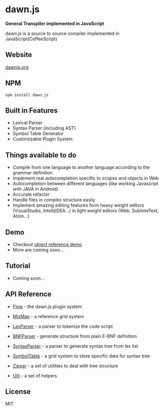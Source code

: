 # dawn.js

**General Transpiler implemented in JavaScript**

dawn.js is a source to source compiler implemented in JavaScript(CoffeeScript)

## Website
[dawnjs.org](http://dawnjs.org)

## NPM
```
npm install dawn.js
```

## Built in Features

* Lexical Parser
* Syntax Parser (including AST)
* Symbol Table Generator
* Customizable Plugin System

## Things available to do

* Compile from one language to another language according to the grammar definition
* Implement real autocompletion specific to scopes and objects in Web
* Autocompletion between different languages (like working Javascript with JAVA in Android)
* Accurate refactor
* Handle files in complex structure easily
* Implement amazing editing features form heavy weight editors (VisualStudio, IntellijIDEA...) in light weight editors (Web, SublimeText, Atom...)

## Demo

* Checkout [object reference demo](http://dawnjs.org/demo)
* More are coming soon...

## Tutorial
* Coming soon...

## API Reference
* [Flow](https://github.com/qdwang/dawn.js/blob/master/doc/API%20Reference/Flow.md) - the dawn.js plugin system
* [MixMap](https://github.com/qdwang/dawn.js/blob/master/doc/API%20Reference/MixMap.md) - a reference grid system

* [LexParser](https://github.com/qdwang/dawn.js/blob/master/doc/API%20Reference/LexParser.md) - a parser to tokenize the code script

* [BNFParser](https://github.com/qdwang/dawn.js/blob/master/doc/API%20Reference/BNFParser.md) - generate structure from plain E-BNF definition
* [SyntaxParser](https://github.com/qdwang/dawn.js/blob/master/doc/API%20Reference/SyntaxParser.md) - a parser to generate syntax tree from lex list

* [SymbolTable](https://github.com/qdwang/dawn.js/blob/master/doc/API%20Reference/SymbolTable.md) - a grid system to store specific data for syntax tree

* [Zipper](https://github.com/qdwang/dawn.js/blob/master/doc/API%20Reference/Zipper.md) - a set of utilities to deal with tree structure

* [Ulti](https://github.com/qdwang/dawn.js/blob/master/doc/API%20Reference/Ulti.md) - a set of helpers


## License
MIT